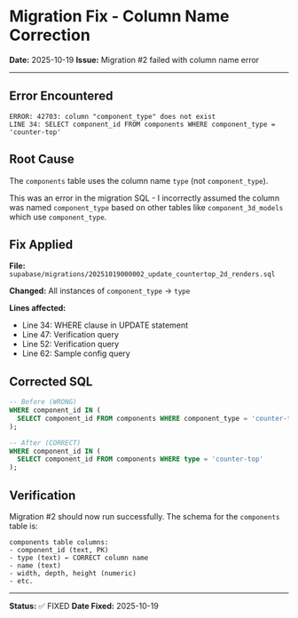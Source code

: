 # Migration Fix - Column Name Correction

**Date:** 2025-10-19
**Issue:** Migration #2 failed with column name error

---

## Error Encountered

```
ERROR: 42703: column "component_type" does not exist
LINE 34: SELECT component_id FROM components WHERE component_type = 'counter-top'
```

## Root Cause

The `components` table uses the column name `type` (not `component_type`).

This was an error in the migration SQL - I incorrectly assumed the column was named `component_type` based on other tables like `component_3d_models` which use `component_type`.

## Fix Applied

**File:** `supabase/migrations/20251019000002_update_countertop_2d_renders.sql`

**Changed:** All instances of `component_type` → `type`

**Lines affected:**
- Line 34: WHERE clause in UPDATE statement
- Line 47: Verification query
- Line 52: Verification query
- Line 62: Sample config query

## Corrected SQL

```sql
-- Before (WRONG)
WHERE component_id IN (
  SELECT component_id FROM components WHERE component_type = 'counter-top'
);

-- After (CORRECT)
WHERE component_id IN (
  SELECT component_id FROM components WHERE type = 'counter-top'
);
```

## Verification

Migration #2 should now run successfully. The schema for the `components` table is:

```
components table columns:
- component_id (text, PK)
- type (text) ← CORRECT column name
- name (text)
- width, depth, height (numeric)
- etc.
```

---

**Status:** ✅ FIXED
**Date Fixed:** 2025-10-19
